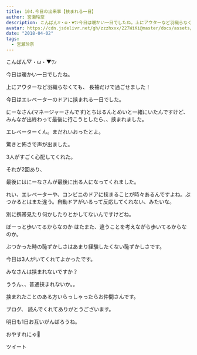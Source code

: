 ```yaml
---
title: 104.今日の出来事【挟まれる一日】
author: 宮瀬玲奈
description: こんばん▽・ω・▼ﾜﾝ今日は暖かい一日でしたね。上にアウターなど羽織らなくても、長袖だけで過ごせました！今日はエレベーターのドアに挟まれる一日でした。にーなさん(マネージャーさ...
avatar: https://cdn.jsdelivr.net/gh/zzzhxxx/227WiKi@master/docs/assets/photo/avatar/reina.jpg
date: "2018-04-02"
tags:
  - 宮瀬玲奈
---
```







こんばん▽・ω・▼ﾜﾝ






今日は暖かい一日でしたね。


上にアウターなど羽織らなくても、
長袖だけで過ごせました！








今日はエレベーターのドアに挟まれる一日でした。

にーなさん(マネージャーさんです)とちはるんとめいと一緒にいたんですけど、みんなが出終わって最後に行こうとしたら、、挟まれました。


エレベーターくん。まだれいおったとよ。



驚きと怖さで声が出ました。

3人がすごく心配してくれた。



それが2回あり、


最後にはにーなさんが最後に出る人になってくれました。






れい、エレベーターや、コンビニのドアに挟まることが時々あるんですよね。ぶつかるとはまた違う。自動ドアがいるって反応してくれない、みたいな。



別に携帯見たり何かしたりとかしてないんですけどね。




ぼーっと歩いてるからなのか
はたまた、違うことを考えながら歩いてるからなのか。



ぶつかった時の恥ずかしさはあまり経験したくない恥ずかしさです。


今日は3人がいてくれてよかったです。







みなさんは挟まれないですか？


ううん、、普通挟まれないか。。

挟まれたことのある方いらっしゃったらお仲間さんです。








ブログ、
読んでくれてありがとうございます。


明日も1日お互いがんばろうね。


おやすれにゃ💓


ツイート



